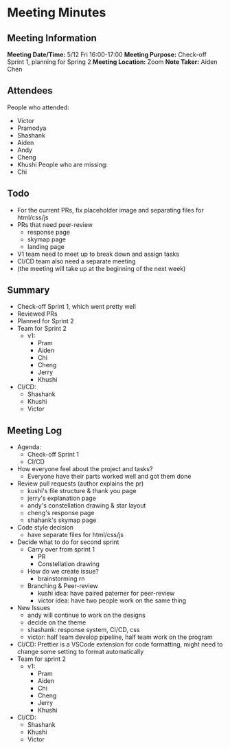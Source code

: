 # Meeting Minutes
## Meeting Information
**Meeting Date/Time:** 5/12 Fri 16:00-17:00
**Meeting Purpose:** Check-off Sprint 1, planning for Spring 2
**Meeting Location:** Zoom
**Note Taker:** Aiden Chen

## Attendees
People who attended:
- Victor
- Pramodya
- Shashank
- Aiden
- Andy
- Cheng
- Khushi
People who are missing:
- Chi

## Todo

- For the current PRs, fix placeholder image and separating files for html/css/js
- PRs that need peer-review
  - response page
  - skymap page
  - landing page
- V1 team need to meet up to break down and assign tasks
- CI/CD team also need a separate meeting
- (the meeting will take up at the beginning of the next week)

## Summary
- Check-off Sprint 1, which went pretty well
- Reviewed PRs
- Planned for Sprint 2
- Team for Sprint 2
  - v1:
    - Pram
    - Aiden 
    - Chi 
    - Cheng 
    - Jerry 
    - Khushi
 - CI/CD:
    - Shashank 
    - Khushi 
    - Victor

## Meeting Log
- Agenda:
  - Check-off Sprint 1
  - CI/CD
- How everyone feel about the project and tasks?
  - Everyone have their parts worked well and got them done
- Review pull requests (author explains the pr)
  - kushi's file structure & thank you page
  - jerry's explanation page
  - andy's constellation drawing & star layout
  - cheng's response page
  - shahank's skymap page
- Code style decision
  - have separate files for html/css/js
- Decide what to do for second sprint
  - Carry over from sprint 1
    - PR
    - Constellation drawing
  - How do we create issue?
    - brainstorming rn
  - Branching & Peer-review
    - kushi idea: have paired paterner for peer-review
    - victor idea: have two people work on the same thing
- New Issues
  - andy will continue to work on the designs
  - decide on the theme
  - shashank: response system, CI/CD, css
  - victor: half team develop pipeline, half team work on the program
- CI/CD: Prettier is a VSCode extension for code formatting, might need to change some setting to format automatically
- Team for sprint 2
  - v1:
    - Pram
    - Aiden 
    - Chi 
    - Cheng 
    - Jerry 
    - Khushi
 - CI/CD:
    - Shashank 
    - Khushi 
    - Victor

